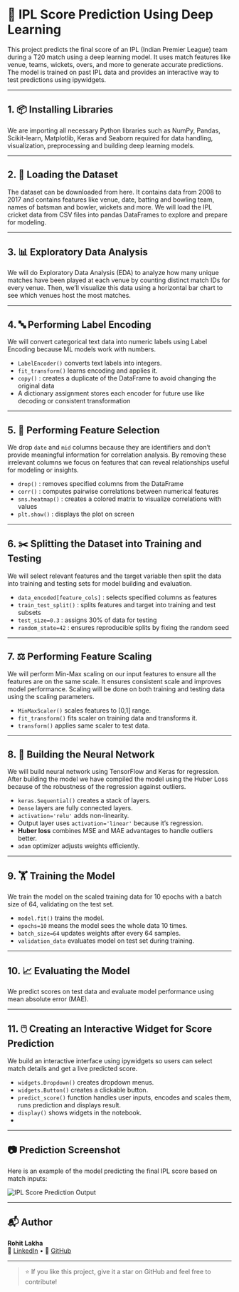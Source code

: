 # 🏏 IPL Score Prediction Using Deep Learning

This project predicts the final score of an IPL (Indian Premier League) team during a T20 match using a deep learning model. It uses match features like venue, teams, wickets, overs, and more to generate accurate predictions. The model is trained on past IPL data and provides an interactive way to test predictions using ipywidgets.

---

## 1. 📦 Installing Libraries

We are importing all necessary Python libraries such as NumPy, Pandas, Scikit-learn, Matplotlib, Keras and Seaborn required for data handling, visualization, preprocessing and building deep learning models.

---

## 2. 📂 Loading the Dataset

The dataset can be downloaded from here. It contains data from 2008 to 2017 and contains features like venue, date, batting and bowling team, names of batsman and bowler, wickets and more. We will load the IPL cricket data from CSV files into pandas DataFrames to explore and prepare for modeling.

---

## 3. 📊 Exploratory Data Analysis

We will do Exploratory Data Analysis (EDA) to analyze how many unique matches have been played at each venue by counting distinct match IDs for every venue. Then, we’ll visualize this data using a horizontal bar chart to see which venues host the most matches.

---

## 4. 🔤 Performing Label Encoding

We will convert categorical text data into numeric labels using Label Encoding because ML models work with numbers.

- `LabelEncoder()` converts text labels into integers.  
- `fit_transform()` learns encoding and applies it.  
- `copy()` : creates a duplicate of the DataFrame to avoid changing the original data  
- A dictionary assignment stores each encoder for future use like decoding or consistent transformation

---

## 5. 🧾 Performing Feature Selection

We drop `date` and `mid` columns because they are identifiers and don’t provide meaningful information for correlation analysis. By removing these irrelevant columns we focus on features that can reveal relationships useful for modeling or insights.

- `drop()` : removes specified columns from the DataFrame  
- `corr()` : computes pairwise correlations between numerical features  
- `sns.heatmap()` : creates a colored matrix to visualize correlations with values  
- `plt.show()` : displays the plot on screen

---

## 6. ✂️ Splitting the Dataset into Training and Testing

We will select relevant features and the target variable then split the data into training and testing sets for model building and evaluation.

- `data_encoded[feature_cols]` : selects specified columns as features  
- `train_test_split()` : splits features and target into training and test subsets  
- `test_size=0.3` : assigns 30% of data for testing  
- `random_state=42` : ensures reproducible splits by fixing the random seed

---

## 7. ⚖️ Performing Feature Scaling

We will perform Min-Max scaling on our input features to ensure all the features are on the same scale. It ensures consistent scale and improves model performance. Scaling will be done on both training and testing data using the scaling parameters.

- `MinMaxScaler()` scales features to [0,1] range.  
- `fit_transform()` fits scaler on training data and transforms it.  
- `transform()` applies same scaler to test data.

---

## 8. 🧠 Building the Neural Network

We will build neural network using TensorFlow and Keras for regression. After building the model we have compiled the model using the Huber Loss because of the robustness of the regression against outliers.

- `keras.Sequential()` creates a stack of layers.  
- `Dense` layers are fully connected layers.  
- `activation='relu'` adds non-linearity.  
- Output layer uses `activation='linear'` because it’s regression.  
- **Huber loss** combines MSE and MAE advantages to handle outliers better.  
- `adam` optimizer adjusts weights efficiently.

---

## 9. 🏋️ Training the Model

We train the model on the scaled training data for 10 epochs with a batch size of 64, validating on the test set.

- `model.fit()` trains the model.  
- `epochs=10` means the model sees the whole data 10 times.  
- `batch_size=64` updates weights after every 64 samples.  
- `validation_data` evaluates model on test set during training.

---

## 10. 📈 Evaluating the Model

We predict scores on test data and evaluate model performance using mean absolute error (MAE).

---

## 11. 🖱️ Creating an Interactive Widget for Score Prediction

We build an interactive interface using ipywidgets so users can select match details and get a live predicted score.

- `widgets.Dropdown()` creates dropdown menus.  
- `widgets.Button()` creates a clickable button.  
- `predict_score()` function handles user inputs, encodes and scales them, runs prediction and displays result.  
- `display()` shows widgets in the notebook.
- 
---
## 📷 Prediction Screenshot

Here is an example of the model predicting the final IPL score based on match inputs:

![IPL Score Prediction Output](images/model_output.png)

---

## 📬 Author

**Rohit Lakha**  
🔗 [LinkedIn](https://www.linkedin.com/in/rohit-lakha/) • 🔗 [GitHub](https://github.com/Rohitlakha)

---

> ⭐ If you like this project, give it a star on GitHub and feel free to contribute!
